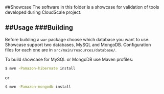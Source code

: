 ##Showcase
The software in this folder is a showcase for validation of tools developed during CloudScale project.

##Usage
###Building
--------
Before building a `war` package choose which database you want to use. Showcase support two databases, MySQL and MongoDB. Configuration files for each one are in `src/main/resources/database/`.

To build showcase for MySQL or MongoDB use Maven profiles:

```bash 
$ mvn -Pamazon-hibernate install
```

or

```bash
$ mvn -Pamazon-mongodb install
```
